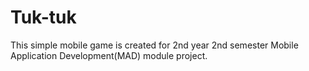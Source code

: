 # Tuk-tuk
This simple mobile game is created for 2nd year 2nd semester Mobile Application Development(MAD) module project.
